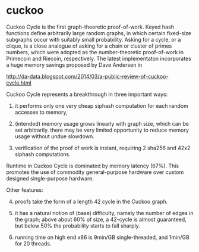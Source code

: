 cuckoo
======

Cuckoo Cycle is the first graph-theoretic proof-of-work.
Keyed hash functions define arbitrarily large random graphs,
in which certain fixed-size subgraphs occur with suitably small probability.
Asking for a cycle, or a clique, is a close analogue of asking for
a chain or cluster of primes numbers, which were adopted as the
number-theoretic proof-of-work in Primecoin and Riecoin, respectively.
The latest implementaton incorporates a huge memory savings proposed by Dave Andersen in

http://da-data.blogspot.com/2014/03/a-public-review-of-cuckoo-cycle.html


Cuckoo Cycle represents a breakthrough in three important ways:

1) it performs only one very cheap siphash computation for each random accesses to memory,

2) (intended) memory usage grows linearly with graph size, which can be set arbitrarily.
   there may be very limited opportunity to reduce memory usage without undue slowdown.

3) verification of the proof of work is instant, requiring 2 sha256 and 42x2 siphash computations.

Runtime in Cuckoo Cycle is dominated by memory latency (67%). This promotes the use
of commodity general-purpose hardware over custom designed single-purpose hardware.

Other features:

4) proofs take the form of a length 42 cycle in the Cuckoo graph.

5) it has a natural notion of (base) difficulty, namely the number of edges in the graph;
   above about 60% of size, a 42-cycle is almost guaranteed, but below 50% the probability
   starts to fall sharply.

6) running time on high end x86 is 9min/GB single-threaded, and 1min/GB for 20 threads.
